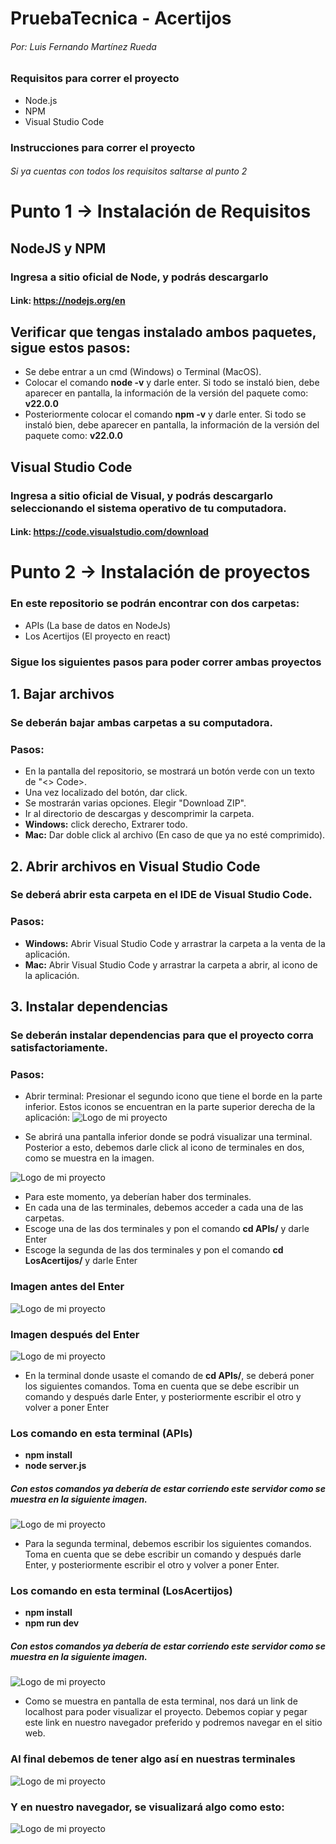 # PruebaTecnica - Acertijos
###### Por: Luis Fernando Martínez Rueda

### Requisitos para correr el proyecto

- Node.js
- NPM
- Visual Studio Code

### Instrucciones para correr el proyecto
###### Si ya cuentas con todos los requisitos saltarse al punto 2

# **Punto 1** -> Instalación de Requisitos

## NodeJS y NPM
### Ingresa a sitio oficial de Node, y podrás descargarlo
#### **Link:** https://nodejs.org/en

## Verificar que tengas instalado ambos paquetes, sigue estos pasos:

- Se debe entrar a un cmd (Windows) o Terminal (MacOS).
- Colocar el comando **node -v** y darle enter. Si todo se instaló bien, debe aparecer en pantalla, la información de la versión del paquete como: **v22.0.0**
- Posteriormente colocar el comando **npm -v** y darle enter. Si todo se instaló bien, debe aparecer en pantalla, la información de la versión del paquete como: **v22.0.0**

## Visual Studio Code
### Ingresa a sitio oficial de Visual, y podrás descargarlo seleccionando el sistema operativo de tu computadora.
#### **Link:** https://code.visualstudio.com/download

# **Punto 2** -> Instalación de proyectos

### En este repositorio se podrán encontrar con dos carpetas:

- APIs (La base de datos en NodeJs)
- Los Acertijos (El proyecto en react)

### Sigue los siguientes pasos para poder correr ambas proyectos


## 1. Bajar archivos

### Se deberán bajar ambas carpetas a su computadora.
### Pasos:
- En la pantalla del repositorio, se mostrará un botón verde con un texto de "<> Code>.
- Una vez localizado del botón, dar click.
- Se mostrarán varias opciones. Elegir "Download ZIP".
- Ir al directorio de descargas y descomprimir la carpeta. 
- **Windows:** click derecho, Extrarer todo.
- **Mac:** Dar doble click al archivo (En caso de que ya no esté comprimido).


## 2. Abrir archivos en Visual Studio Code

### Se deberá abrir esta carpeta en el IDE de Visual Studio Code.
### Pasos:
- **Windows:** Abrir Visual Studio Code y arrastrar la carpeta a la venta de la aplicación.
- **Mac:** Abrir Visual Studio Code y arrastrar la carpeta a abrir, al icono de la aplicación.

## 3. Instalar dependencias

### Se deberán instalar dependencias para que el proyecto corra satisfactoriamente.
### Pasos:
- Abrir terminal: Presionar el segundo icono que tiene el borde en la parte inferior. Estos iconos se encuentran en la parte superior derecha de la aplicación:
![Logo de mi proyecto](images/1.png)

- Se abrirá una pantalla inferior donde se podrá visualizar una terminal. Posterior a esto, debemos darle click al icono de terminales en dos, como se muestra en la imagen. 

![Logo de mi proyecto](images/2.png)

- Para este momento, ya deberían haber dos terminales. 
- En cada una de las terminales, debemos acceder a cada una de las carpetas. 
- Escoge una de las dos terminales y pon el comando **cd APIs/** y darle Enter
- Escoge la segunda de las dos terminales y pon el comando **cd LosAcertijos/** y darle Enter

### Imagen antes del Enter

![Logo de mi proyecto](images/3.png)

### Imagen después del Enter

![Logo de mi proyecto](images/4.png)

- En la terminal donde usaste el comando de  **cd APIs/**, se deberá poner los siguientes comandos. Toma en cuenta que se debe escribir un comando y después darle Enter, y posteriormente escribir el otro y volver a poner Enter

### Los comando en esta terminal (APIs)
- **npm install**
- **node server.js**

##### Con estos comandos ya debería de estar corriendo este servidor como se muestra en la siguiente imagen.

![Logo de mi proyecto](images/5.png)

- Para la segunda terminal, debemos escribir los siguientes comandos. Toma en cuenta que se debe escribir un comando y después darle Enter, y posteriormente escribir el otro y volver a poner Enter. 

### Los comando en esta terminal (LosAcertijos)
- **npm install**
- **npm run dev**

##### Con estos comandos ya debería de estar corriendo este servidor como se muestra en la siguiente imagen.

![Logo de mi proyecto](images/6.png)

- Como se muestra en pantalla de esta terminal, nos dará un link de localhost para poder visualizar el proyecto. Debemos copiar y pegar este link en nuestro navegador preferido y podremos navegar en el sitio web. 

### Al final debemos de tener algo así en nuestras terminales

![Logo de mi proyecto](images/7.png)

### Y en nuestro navegador, se visualizará algo como esto:

![Logo de mi proyecto](images/8.png)

